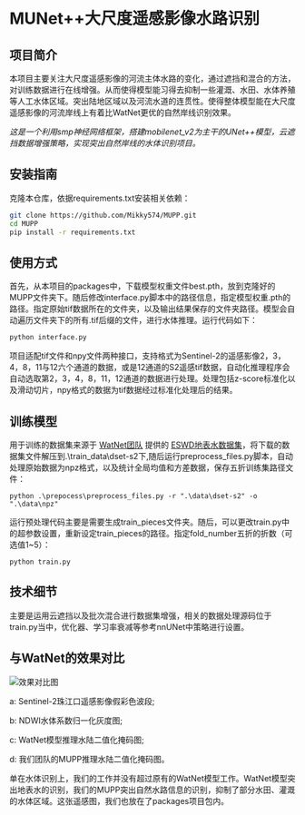 # MUNet++大尺度遥感影像水路识别

## 项目简介

本项目主要关注大尺度遥感影像的河流主体水路的变化，通过遮挡和混合的方法，对训练数据进行在线增强。从而使得模型能习得去抑制一些灌溉、水田、水体养殖等人工水体区域。突出陆地区域以及河流水道的连贯性。使得整体模型能在大尺度遥感影像的河流岸线上有着比WatNet更优的自然岸线识别效果。

*这是一个利用smp神经网络框架，搭建mobilenet_v2为主干的UNet++模型，云遮挡数据增强策略，实现突出自然岸线的水体识别项目。*

## 安装指南

克隆本仓库，依据requirements.txt安装相关依赖：

```bash
git clone https://github.com/Mikky574/MUPP.git
cd MUPP
pip install -r requirements.txt
```

## 使用方式

首先，从本项目的packages中，下载模型权重文件best.pth，放到克隆好的MUPP文件夹下。随后修改interface.py脚本中的路径信息，指定模型权重.pth的路径。指定原始tif数据所在的文件夹，以及输出结果保存的文件夹路径。模型会自动遍历文件夹下的所有.tif后缀的文件，进行水体推理。运行代码如下：

```bash
python interface.py
```

项目适配tif文件和npy文件两种接口，支持格式为Sentinel-2的遥感影像2，3，4，8，11与12六个通道的数据，或是12通道的S2遥感tif数据，自动化推理程序会自动选取第2，3，4，8，11，12通道的数据进行处理。处理包括z-score标准化以及滑动切片，npy格式的数据为tif数据经过标准化处理后的结果。

## 训练模型

用于训练的数据集来源于 [WatNet团队](https://github.com/xinluo2018/WatNet) 提供的 [ESWD地表水数据集](https://zenodo.org/records/5205674)，将下载的数据集文件解压到.\train_data\dset-s2下,随后运行preprocess_files.py脚本，自动处理原始数据为npz格式，以及统计全局均值和方差数据，保存五折训练集路径文件：

```
python .\prepocess\preprocess_files.py -r ".\data\dset-s2" -o ".\data\npz"
```

运行预处理代码主要是需要生成train_pieces文件夹。随后，可以更改train.py中的超参数设置，重新设定train_pieces的路径。指定fold_number五折的折数（可选值1~5）：

```
python train.py
```

## 技术细节

主要是运用云遮挡以及批次混合进行数据集增强，相关的数据处理源码位于train.py当中，优化器、学习率衰减等参考nnUNet中策略进行设置。

## 与WatNet的效果对比

![效果对比图]( figure\图片1.png "对比图")

a: Sentinel-2珠江口遥感影像假彩色波段; 

b: NDWI水体系数归一化灰度图; 

c: WatNet模型推理水陆二值化掩码图; 

d: 我们团队的MUPP推理水陆二值化掩码图。

单在水体识别上，我们的工作并没有超过原有的WatNet模型工作。WatNet模型突出地表水的识别，我们的MUPP突出自然水路信息的识别，抑制了部分水田、灌溉的水体区域。这张遥感图，我们也放在了packages项目包内。
